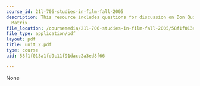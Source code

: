 ```yaml
---
course_id: 21l-706-studies-in-film-fall-2005
description: This resource includes questions for discussion on Don Quixote, and The
  Matrix.
file_location: /coursemedia/21l-706-studies-in-film-fall-2005/58f1f013a1fd9c11f91dacc2a3ed8f66_unit_2.pdf
file_type: application/pdf
layout: pdf
title: unit_2.pdf
type: course
uid: 58f1f013a1fd9c11f91dacc2a3ed8f66

---
```

None